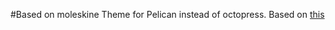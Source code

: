 #Based on moleskine
Theme for Pelican instead of octopress. Based on [this](https://github.com/eshvk/moleskine)

